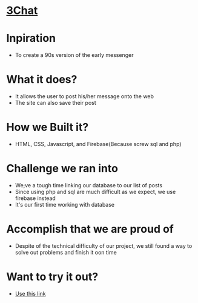 # [3Chat](https://engichang1467.github.io/HackThe90s/HackingTime.html)

# Inpiration
- To create a 90s version of the early messenger

# What it does?
- It allows the user to post his/her message onto the web
- The site can also save their post

# How we Built it?
- HTML, CSS, Javascript, and Firebase(Because screw sql and php)

# Challenge we ran into 
- We;ve a tough time linking our database to our list of posts
- Since using php and sql are much difficult as we expect, we use firebase instead
- It's our first time working with database

# Accomplish that we are proud of
- Despite of the technical difficulty of our project, we still found a way to solve out problems and finish it oon time

# Want to try it out?
- [Use this link](https://engichang1467.github.io/HackThe90s/HackingTime.html)
